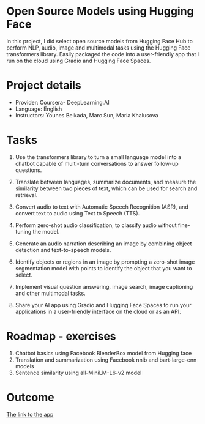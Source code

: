 # Open Source Models using Hugging Face

In this project, I did select open source models from Hugging Face Hub to perform NLP, audio, image and multimodal tasks using the Hugging Face transformers library. Easily packaged the code into a user-friendly app that I run on the cloud using Gradio and Hugging Face Spaces.

# Project details

- Provider: Coursera- DeepLearning.AI
- Language: English
- Instructors: Younes Belkada, Marc Sun, Maria Khalusova

# Tasks

1. Use the transformers library to turn a small language model into a chatbot capable of multi-turn conversations to answer follow-up questions.

2. Translate between languages, summarize documents, and measure the similarity between two pieces of text, which can be used for search and retrieval.

3. Convert audio to text with Automatic Speech Recognition (ASR), and convert text to audio using Text to Speech (TTS).

4. Perform zero-shot audio classification, to classify audio without fine-tuning the model.

5. Generate an audio narration describing an image by combining object detection and text-to-speech models.  

6. Identify objects or regions in an image by prompting a zero-shot image segmentation model with points to identify the object that you want to select.

7. Implement visual question answering, image search, image captioning and other multimodal tasks.

8. Share your AI app using Gradio and Hugging Face Spaces to run your applications in a user-friendly interface on the cloud or as an API.

# Roadmap - exercises

1. Chatbot basics using Facebook BlenderBox model from Hugging face
2. Translation and summarization using Facebook nnlb and bart-large-cnn models
3. Sentence similarity using all-MiniLM-L6-v2 model

# Outcome

[The link to the app]()

 
